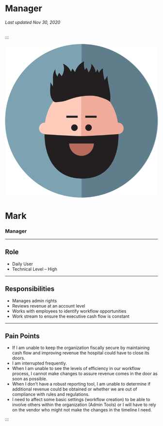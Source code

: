 # Manager

###### Last updated Nov 30, 2020

:::

<div class="persona-header">

![Avatar Image](./assets/avatars/avatar39.svg)

<div>

# Mark

### Manager

</div>

</div>

<article>

---

## Role

-   Daily User
-   Technical Level – High



---

## Responsibilities

-   Manages admin rights
-   Reviews revenue at an account level
-   Works with employees to identify workflow opportunities
-   Work stream to ensure the executive cash flow is constant




---

## Pain Points

-   If I am unable to keep the organization fiscally secure by maintaining cash flow and improving revenue the hospital could have to close its doors.
-   I am interrupted frequently.
-   When I am unable to see the levels of efficiency in our workflow process, I cannot make changes to assure revenue comes in the door as soon as possible.
-   When I don't have a robust reporting tool, I am unable to determine if additional revenue could be obtained or whether we are out of compliance with rules and regulations.
-   I need to affect some basic settings (workflow creation) to be able to involve others within the organization (Admin Tools) or I will have to rely on the vendor who might not make the changes in the timeline I need.



</article>

:::